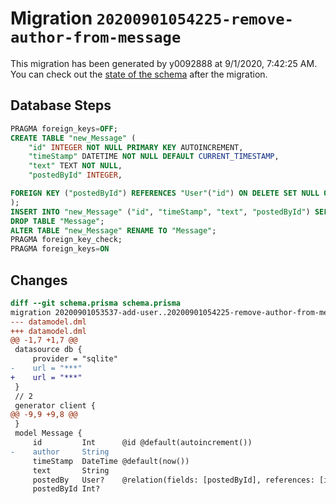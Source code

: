 # Migration `20200901054225-remove-author-from-message`

This migration has been generated by y0092888 at 9/1/2020, 7:42:25 AM.
You can check out the [state of the schema](./schema.prisma) after the migration.

## Database Steps

```sql
PRAGMA foreign_keys=OFF;
CREATE TABLE "new_Message" (
    "id" INTEGER NOT NULL PRIMARY KEY AUTOINCREMENT,
    "timeStamp" DATETIME NOT NULL DEFAULT CURRENT_TIMESTAMP,
    "text" TEXT NOT NULL,
    "postedById" INTEGER,

FOREIGN KEY ("postedById") REFERENCES "User"("id") ON DELETE SET NULL ON UPDATE CASCADE
);
INSERT INTO "new_Message" ("id", "timeStamp", "text", "postedById") SELECT "id", "timeStamp", "text", "postedById" FROM "Message";
DROP TABLE "Message";
ALTER TABLE "new_Message" RENAME TO "Message";
PRAGMA foreign_key_check;
PRAGMA foreign_keys=ON
```

## Changes

```diff
diff --git schema.prisma schema.prisma
migration 20200901053537-add-user..20200901054225-remove-author-from-message
--- datamodel.dml
+++ datamodel.dml
@@ -1,7 +1,7 @@
 datasource db {
     provider = "sqlite"
-    url = "***"
+    url = "***"
 }
 // 2
 generator client {
@@ -9,9 +9,8 @@
 }
 model Message {
     id         Int      @id @default(autoincrement())
-    author     String
     timeStamp  DateTime @default(now())
     text       String
     postedBy   User?    @relation(fields: [postedById], references: [id])
     postedById Int?
```


